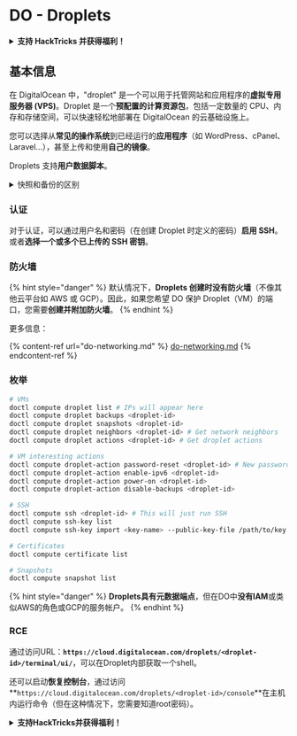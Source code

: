 # DO - Droplets

<details>

<summary><strong>支持 HackTricks 并获得福利！</strong></summary>

* 如果您想在 HackTricks 中看到您的公司广告，或者如果您想访问 PEASS 的最新版本或下载 HackTricks 的 PDF，请查看[**订阅计划**](https://github.com/sponsors/carlospolop)！
* 获取[**官方 PEASS 和 HackTricks 商品**](https://peass.creator-spring.com)
* 发现[**PEASS 家族**](https://opensea.io/collection/the-peass-family)，我们的独家[**NFT**](https://opensea.io/collection/the-peass-family)收藏品
* **加入** 💬 [**Discord 群组**](https://discord.gg/hRep4RUj7f) 或 [**Telegram 群组**](https://t.me/peass) 或 **关注**我的 **Twitter** 🐦 [**@carlospolopm**](https://twitter.com/carlospolopm)**。**
* 通过向 [**HackTricks**](https://github.com/carlospolop/hacktricks) 和 [**HackTricks Cloud**](https://github.com/carlospolop/hacktricks-cloud) github 仓库提交 PR 来分享您的黑客技巧。

</details>

## 基本信息

在 DigitalOcean 中，"droplet" 是一个可以用于托管网站和应用程序的**虚拟专用服务器 (VPS)**。Droplet 是一个**预配置的计算资源包**，包括一定数量的 CPU、内存和存储空间，可以快速轻松地部署在 DigitalOcean 的云基础设施上。

您可以选择从**常见的操作系统**到已经运行的**应用程序**（如 WordPress、cPanel、Laravel...），甚至上传和使用**自己的镜像**。

Droplets 支持**用户数据脚本**。

<details>

<summary>快照和备份的区别</summary>

在 DigitalOcean 中，快照是 Droplet 磁盘的某个时间点的副本。它捕捉了快照被拍摄时 Droplet 磁盘的状态，包括操作系统、安装的应用程序以及磁盘上的所有文件和数据。

快照可以用于创建具有与原始 Droplet 相同配置的新 Droplet，或者将 Droplet 恢复到拍摄快照时的状态。快照存储在 DigitalOcean 的对象存储服务上，并且它们是增量的，这意味着只存储自上次快照以来的更改。这使得它们使用高效且存储成本低廉。

另一方面，备份是 Droplet 的完整副本，包括操作系统、安装的应用程序、文件和数据，以及 Droplet 的设置和元数据。备份通常按照定期计划执行，并在特定时间点捕捉 Droplet 的完整状态。

与快照不同，备份以压缩和加密格式存储，并且它们从 DigitalOcean 的基础设施转移到远程位置进行安全保管。这使得备份非常适合灾难恢复，因为它们提供了 Droplet 的完整副本，可以在数据丢失或其他灾难事件发生时进行恢复。

总之，快照是 Droplet 磁盘的某个时间点的副本，而备份是 Droplet 的完整副本，包括其设置和元数据。快照存储在 DigitalOcean 的对象存储服务上，而备份则从 DigitalOcean 的基础设施转移到远程位置。快照和备份都可以用于恢复 Droplet，但快照更高效且存储成本更低，而备份提供了更全面的灾难恢复备份解决方案。

</details>

### 认证

对于认证，可以通过用户名和密码（在创建 Droplet 时定义的密码）**启用 SSH**。或者**选择一个或多个已上传的 SSH 密钥**。

### 防火墙

{% hint style="danger" %}
默认情况下，**Droplets 创建时没有防火墙**（不像其他云平台如 AWS 或 GCP）。因此，如果您希望 DO 保护 Droplet（VM）的端口，您需要**创建并附加防火墙**。
{% endhint %}

更多信息：

{% content-ref url="do-networking.md" %}
[do-networking.md](do-networking.md)
{% endcontent-ref %}

### 枚举
```bash
# VMs
doctl compute droplet list # IPs will appear here
doctl compute droplet backups <droplet-id>
doctl compute droplet snapshots <droplet-id>
doctl compute droplet neighbors <droplet-id> # Get network neighbors
doctl compute droplet actions <droplet-id> # Get droplet actions

# VM interesting actions
doctl compute droplet-action password-reset <droplet-id> # New password is emailed to the user
doctl compute droplet-action enable-ipv6 <droplet-id>
doctl compute droplet-action power-on <droplet-id>
doctl compute droplet-action disable-backups <droplet-id>

# SSH
doctl compute ssh <droplet-id> # This will just run SSH
doctl compute ssh-key list
doctl compute ssh-key import <key-name> --public-key-file /path/to/key.pub

# Certificates
doctl compute certificate list

# Snapshots
doctl compute snapshot list
```
{% hint style="danger" %}
**Droplets具有元数据端点**，但在DO中**没有IAM**或类似AWS的角色或GCP的服务帐户。
{% endhint %}

### RCE

通过访问URL：**`https://cloud.digitalocean.com/droplets/<droplet-id>/terminal/ui/`**，可以在Droplet内部获取一个shell。

还可以启动**恢复控制台**，通过访问**`https://cloud.digitalocean.com/droplets/<droplet-id>/console`**在主机内运行命令（但在这种情况下，您需要知道root密码）。

<details>

<summary><strong>支持HackTricks并获得福利！</strong></summary>

* 如果您想在HackTricks中看到您的**公司广告**，或者如果您想访问**PEASS的最新版本或下载PDF格式的HackTricks**，请查看[**SUBSCRIPTION PLANS**](https://github.com/sponsors/carlospolop)！
* 获取[**官方PEASS和HackTricks商品**](https://peass.creator-spring.com)
* 发现[**PEASS Family**](https://opensea.io/collection/the-peass-family)，我们的独家[**NFTs**](https://opensea.io/collection/the-peass-family)收藏品
* **加入** 💬 [**Discord群组**](https://discord.gg/hRep4RUj7f) 或 [**Telegram群组**](https://t.me/peass) 或 **关注**我的 **Twitter** 🐦 [**@carlospolopm**](https://twitter.com/carlospolopm)**。**
* **通过向** [**HackTricks**](https://github.com/carlospolop/hacktricks) **和** [**HackTricks Cloud**](https://github.com/carlospolop/hacktricks-cloud) **github存储库提交PR来分享您的黑客技巧。**

</details>
